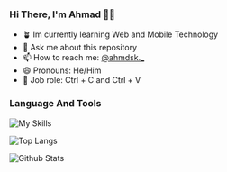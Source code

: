 ### Hi There, I'm Ahmad 👨‍💻
- 🪴 Im currently learning Web and Mobile Technology
- 💬 Ask me about this repository
- 📫 How to reach me: [@ahmdsk._](https://instagram.com/ahmdsk._)
- 😄 Pronouns: He/Him
- 💼 Job role: Ctrl + C and Ctrl + V

### Language And Tools
![My Skills](https://skills.thijs.gg/icons?i=html,php,laravel,javascript,vue,nuxt,nodejs,vite,bootstrap,jquery,scss,vscode,webpack&theme=light)

![Top Langs](https://github-readme-stats.vercel.app/api/top-langs/?username=ahmdsk)

![Github Stats](https://github-readme-stats.vercel.app/api?username=ahmdsk&show_icons=true&theme=radical)
